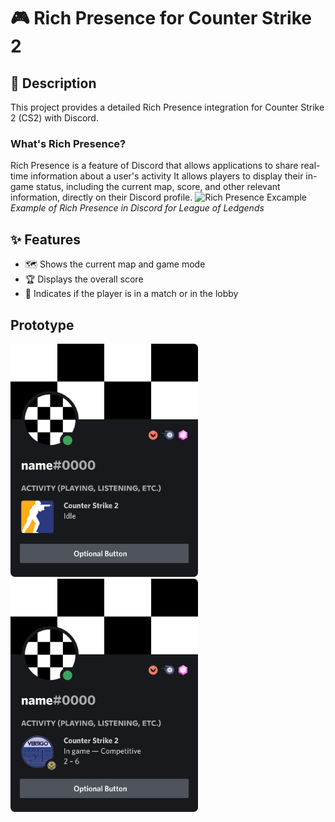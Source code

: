 # 🎮 Rich Presence for Counter Strike 2

## 📝 Description
This project provides a detailed Rich Presence integration for Counter Strike 2 (CS2) with Discord.

### What's Rich Presence?
Rich Presence is a feature of Discord that allows applications to share real-time information about a user's activity
It allows players to display their in-game status, including the current map, score, and other relevant information, directly on their Discord profile.
![Rich Presence Excample](https://encrypted-tbn0.gstatic.com/images?q=tbn:ANd9GcQowuSexgA1QU9qfvdPVaGVOTSRpRNs_KvLsxSImHRtmvxP93GSb_Sn6chk2yBsO8z3yws&usqp=CAU)
<br>
*Example of Rich Presence in Discord for League of Ledgends*


## ✨ Features
- 🗺️ Shows the current map and game mode
- 🏆 Displays the overall score
- 🎯 Indicates if the player is in a match or in the lobby

## Prototype
<img src="./images/Idle.png" alt="Idle" width="300"/>
<img src="./images/Match.png" alt="Match" width="300"/>
